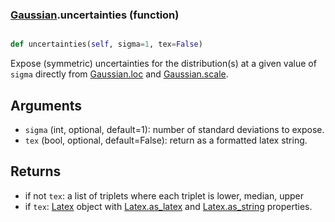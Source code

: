 ### [Gaussian](Gaussian.md).uncertainties (function)


```py

def uncertainties(self, sigma=1, tex=False)

```



Expose (symmetric) uncertainties for the distribution(s) at a given
value of `sigma` directly from [Gaussian.loc](Gaussian.loc.md) and [Gaussian.scale](Gaussian.scale.md).

Arguments
-----------
* `sigma` (int, optional, default=1): number of standard deviations to
    expose.
* `tex` (bool, optional, default=False): return as a formatted latex
    string.

Returns
---------
* if not `tex`: a list of triplets where each triplet is lower, median, upper
* if `tex`: [Latex](Latex.md) object with [Latex.as_latex](Latex.as_latex.md) and [Latex.as_string](Latex.as_string.md) properties.

